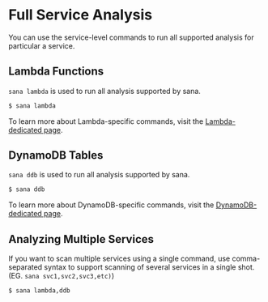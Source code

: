 # Full Service Analysis

You can use the service-level commands to run all supported analysis for particular a service.

## Lambda Functions

`sana lambda` is used to run all analysis supported by sana.

```sh
$ sana lambda
```

To learn more about Lambda-specific commands, visit the [Lambda-dedicated page](/lambda).

## DynamoDB Tables

`sana ddb` is used to run all analysis supported by sana.

```sh
$ sana ddb
```

To learn more about DynamoDB-specific commands, visit the [DynamoDB-dedicated page](/dynamodb).

## Analyzing Multiple Services

If you want to scan multiple services using a single command, use comma-separated syntax to support scanning of several services in a single shot. (EG. `sana svc1,svc2,svc3,etc)`)

```sh
$ sana lambda,ddb
```
